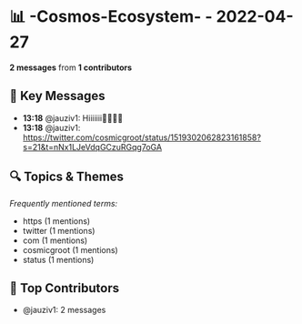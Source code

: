 # 📊 -Cosmos-Ecosystem- - 2022-04-27
**2 messages** from **1 contributors**

## 💬 Key Messages
- **13:18** @jauziv1: Hiiiiiii✌🏽✌🏽
- **13:18** @jauziv1: https://twitter.com/cosmicgroot/status/1519302062823161858?s=21&t=nNx1LJeVdqGCzuRGqg7oGA

## 🔍 Topics & Themes
*Frequently mentioned terms:*
- https (1 mentions)
- twitter (1 mentions)
- com (1 mentions)
- cosmicgroot (1 mentions)
- status (1 mentions)

## 👥 Top Contributors
- @jauziv1: 2 messages
